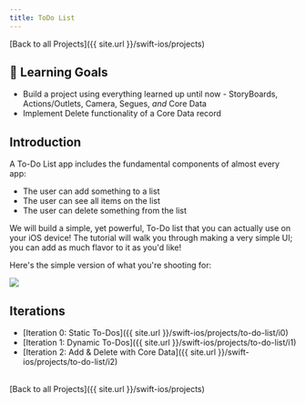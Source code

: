 ```yaml
---
title: ToDo List
---
```


[Back to all Projects]({{ site.url }}/swift-ios/projects)

## 🎯 Learning Goals

- Build a project using everything learned up until now - StoryBoards, Actions/Outlets, Camera, Segues, _and_ Core Data
- Implement Delete functionality of a Core Data record

## Introduction

A To-Do List app includes the fundamental components of almost every app:
- The user can add something to a list
- The user can see all items on the list
- The user can delete something from the list

We will build a simple, yet powerful, To-Do list that you can actually use on your iOS device! The tutorial will walk you through making a very simple UI; you can add as much flavor to it as you'd like!

Here's the simple version of what you're shooting for:

<img class="extra-small" src="./assets/to-do-list.gif">

## Iterations

- [Iteration 0: Static To-Dos]({{ site.url }}/swift-ios/projects/to-do-list/i0)
- [Iteration 1: Dynamic To-Dos]({{ site.url }}/swift-ios/projects/to-do-list/i1)
- [Iteration 2: Add & Delete with Core Data]({{ site.url }}/swift-ios/projects/to-do-list/i2)

<br>
[Back to all Projects]({{ site.url }}/swift-ios/projects)
